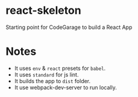 # react-skeleton
Starting point for CodeGarage to build a React App

# Notes

- It uses `env` & `react` presets for `babel`.
- It uses `standard` for js lint.
- It builds the app to `dist` folder.
- It use webpack-dev-server to run locally.
